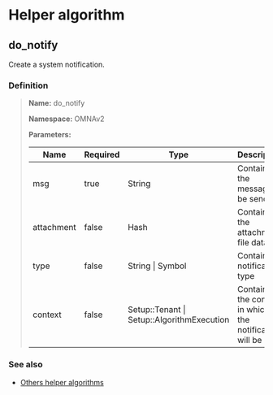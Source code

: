 # Helper algorithm

## do_notify

Create a system notification.
    
### Definition

> **Name:** do_notify
> 
> **Namespace:** OMNAv2
>
> **Parameters:**
> 
> | Name | Required | Type | Description |
> | ---- | -------- | ---- | ----------- |
> | msg | true | String | Contains the message to be send |
> | attachment | false | Hash | Contains the attachment file data |
> | type | false | String \| Symbol | Contains notification type |
> | context | false | Setup::Tenant \| Setup::AlgorithmExecution | Contains the context in which the notification will be sent |

### See also
* [Others helper algorithms](overview?id=do_notify)